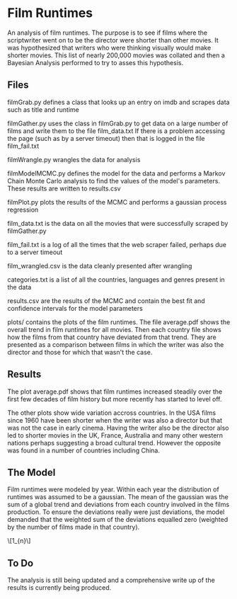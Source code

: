 Film Runtimes
=============

An analysis of film runtimes. The purpose is to see if films where the scriptwriter went on to be the director were shorter than other movies. It was hypothesized that writers who were thinking visually would make shorter movies. This list of nearly 200,000 movies was collated and then a Bayesian Analysis performed to try to asses this hypothesis.

Files
-----

filmGrab.py defines a class that looks up an entry on imdb and scrapes data such as title and runtime

filmGather.py uses the class in filmGrab.py to get data on a large number of films and write them to the file film_data.txt If there is a problem accessing the page (such as by a server timeout) then that is logged  in the file film_fail.txt

filmWrangle.py wrangles the data for analysis

filmModelMCMC.py defines the model for the data and performs a Markov Chain Monte Carlo analysis to find the values of the model's parameters. These results are written to results.csv

filmPlot.py plots the results of the MCMC and performs a gaussian process regression

film_data.txt is the data on all the movies that were successfully scraped by filmGather.py

film_fail.txt is a log of all the times that the web scraper failed, perhaps due to a server timeout

film_wrangled.csv is the data cleanly presented after wrangling

categories.txt is a list of all the countries, languages and genres present in the data

results.csv are the results of the MCMC and contain the best fit and confidence intervals for the model parameters

plots/ contains the plots of the film runtimes. The file average.pdf shows the overall trend in film runtimes for all movies. Then each country file shows how the films from that country have deviated from that trend. They are presented as a comparison between films in which the writer was also the director and those for which that wasn't the case.

Results
-------

The plot average.pdf shows that film runtimes increased steadily over the first few decades of film history but more recently has started to level off.

The other plots show wide variation accross countries. In the USA films since 1960 have been shorter when the writer was also a director but that was not the case in early cinema. Having the writer also be the director also led to shorter movies in the UK, France, Australia and many other western nations perhaps suggesting a broad cultural trend. However the opposite was found in a number of countries including China.

The Model
---------

Film runtimes were modeled by year. Within each year the distribution of runtimes was assumed to be a gaussian. The mean of the gaussian was the sum of a global trend and deviations from each country involved in the films production. To ensure the deviations really were just deviations, the model demanded that the weighted sum of the deviations equalled zero (weighted by the number of films made in that country).

\\[1_{n}\\]

To Do
-----

The analysis is still being updated and a comprehensive write up of the results is currently being produced.
 

